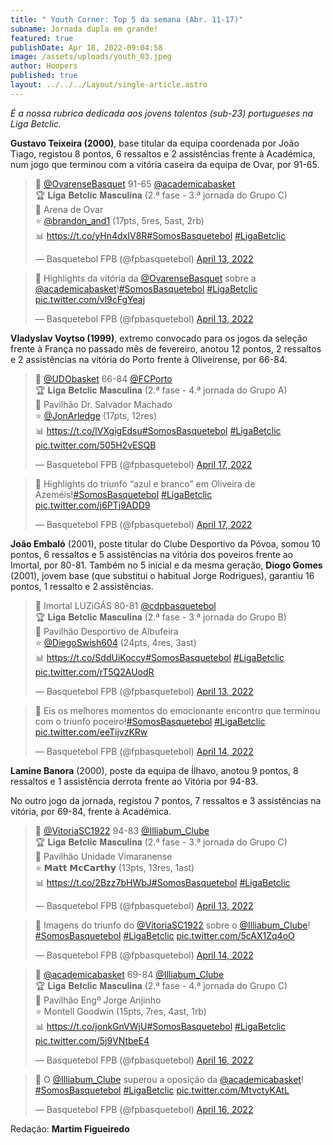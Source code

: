 ```yaml
---
title: " Youth Corner: Top 5 da semana (Abr. 11-17)"
subname: Jornada dupla em grande!
featured: true
publishDate: Apr 18, 2022-09:04:58
image: /assets/uploads/youth_03.jpeg
author: Hoopers
published: true
layout: ../../../Layout/single-article.astro
---
```


_É a nossa rubrica dedicada aos jovens talentos (sub-23) portugueses na Liga Betclic._

**Gustavo Teixeira (2000)**, base titular da equipa coordenada por João Tiago, registou 8 pontos, 6 ressaltos e 2 assistências frente à Académica, num jogo que terminou com a vitória caseira da equipa de Ovar, por 91-65.

<blockquote class="twitter-tweet"><p lang="pt" dir="ltr">🏀 <a href="https://twitter.com/OvarenseBasquet?ref_src=twsrc%5Etfw">@OvarenseBasquet</a> 91-65 <a href="https://twitter.com/academicabasket?ref_src=twsrc%5Etfw">@academicabasket</a> <br>🏆 𝐋𝐢𝐠𝐚 𝐁𝐞𝐭𝐜𝐥𝐢𝐜 𝐌𝐚𝐬𝐜𝐮𝐥𝐢𝐧𝐚 (2.ª fase - 3.ª jornada do Grupo C)<br>📍 Arena de Ovar<br>⭐ <a href="https://twitter.com/brandon_and1?ref_src=twsrc%5Etfw">@brandon_and1</a> (17pts, 5res, 5ast, 2rb)<br>📊 <a href="https://t.co/yHn4dxIV8R">https://t.co/yHn4dxIV8R</a><a href="https://twitter.com/hashtag/SomosBasquetebol?src=hash&amp;ref_src=twsrc%5Etfw">#SomosBasquetebol</a> <a href="https://twitter.com/hashtag/LigaBetclic?src=hash&amp;ref_src=twsrc%5Etfw">#LigaBetclic</a></p>&mdash; Basquetebol FPB (@fpbasquetebol) <a href="https://twitter.com/fpbasquetebol/status/1514365082779668489?ref_src=twsrc%5Etfw">April 13, 2022</a></blockquote>

<blockquote class="twitter-tweet"><p lang="pt" dir="ltr">🎥 Highlights da vitória da <a href="https://twitter.com/OvarenseBasquet?ref_src=twsrc%5Etfw">@OvarenseBasquet</a> sobre a <a href="https://twitter.com/academicabasket?ref_src=twsrc%5Etfw">@academicabasket</a>!<a href="https://twitter.com/hashtag/SomosBasquetebol?src=hash&amp;ref_src=twsrc%5Etfw">#SomosBasquetebol</a> <a href="https://twitter.com/hashtag/LigaBetclic?src=hash&amp;ref_src=twsrc%5Etfw">#LigaBetclic</a> <a href="https://t.co/vl9cFgYeaj">pic.twitter.com/vl9cFgYeaj</a></p>&mdash; Basquetebol FPB (@fpbasquetebol) <a href="https://twitter.com/fpbasquetebol/status/1514390994241916929?ref_src=twsrc%5Etfw">April 13, 2022</a></blockquote>

**Vladyslav Voytso (1999)**, extremo convocado para os jogos da seleção frente à França no passado mês de fevereiro, anotou 12 pontos, 2 ressaltos e 2 assistências na vitória do Porto frente à Oliveirense, por 66-84.

<blockquote class="twitter-tweet"><p lang="pt" dir="ltr">🏀 <a href="https://twitter.com/UDObasket?ref_src=twsrc%5Etfw">@UDObasket</a> 66-84 <a href="https://twitter.com/FCPorto?ref_src=twsrc%5Etfw">@FCPorto</a> <br>🏆 𝐋𝐢𝐠𝐚 𝐁𝐞𝐭𝐜𝐥𝐢𝐜 𝐌𝐚𝐬𝐜𝐮𝐥𝐢𝐧𝐚 (2.ª fase - 4.ª jornada do Grupo A)<br>📍 Pavilhão Dr. Salvador Machado<br>⭐ <a href="https://twitter.com/JonArledge?ref_src=twsrc%5Etfw">@JonArledge</a> (17pts, 12res) <br>📊 <a href="https://t.co/lVXgigEdsu">https://t.co/lVXgigEdsu</a><a href="https://twitter.com/hashtag/SomosBasquetebol?src=hash&amp;ref_src=twsrc%5Etfw">#SomosBasquetebol</a> <a href="https://twitter.com/hashtag/LigaBetclic?src=hash&amp;ref_src=twsrc%5Etfw">#LigaBetclic</a> <a href="https://t.co/505H2vESQB">pic.twitter.com/505H2vESQB</a></p>&mdash; Basquetebol FPB (@fpbasquetebol) <a href="https://twitter.com/fpbasquetebol/status/1515763788846452747?ref_src=twsrc%5Etfw">April 17, 2022</a></blockquote>

<blockquote class="twitter-tweet"><p lang="pt" dir="ltr">🎥 Highlights do triunfo “azul e branco” em Oliveira de Azeméis!<a href="https://twitter.com/hashtag/SomosBasquetebol?src=hash&amp;ref_src=twsrc%5Etfw">#SomosBasquetebol</a> <a href="https://twitter.com/hashtag/LigaBetclic?src=hash&amp;ref_src=twsrc%5Etfw">#LigaBetclic</a> <a href="https://t.co/j6PTj9ADD9">pic.twitter.com/j6PTj9ADD9</a></p>&mdash; Basquetebol FPB (@fpbasquetebol) <a href="https://twitter.com/fpbasquetebol/status/1515780164881457152?ref_src=twsrc%5Etfw">April 17, 2022</a></blockquote>

**João Embaló** (2001), poste titular do Clube Desportivo da Póvoa, somou 10 pontos, 6 ressaltos e 5 assistências na vitória dos poveiros frente ao Imortal, por 80-81. Também no 5 inicial e da mesma geração, **Diogo Gomes** (2001), jovem base (que substitui o habitual Jorge Rodrigues), garantiu 16 pontos, 1 ressalto e 2 assistências.

<blockquote class="twitter-tweet"><p lang="pt" dir="ltr">🏀 Imortal LUZiGÁS 80-81 <a href="https://twitter.com/cdpbasquetebol?ref_src=twsrc%5Etfw">@cdpbasquetebol</a> <br>🏆 𝐋𝐢𝐠𝐚 𝐁𝐞𝐭𝐜𝐥𝐢𝐜 𝐌𝐚𝐬𝐜𝐮𝐥𝐢𝐧𝐚 (2.ª fase - 3.ª jornada do Grupo B)<br>📍 Pavilhão Desportivo de Albufeira<br>⭐ <a href="https://twitter.com/DiegoSwish604?ref_src=twsrc%5Etfw">@DiegoSwish604</a> (24pts, 4res, 3ast)<br>📊 <a href="https://t.co/SddUiKoccy">https://t.co/SddUiKoccy</a><a href="https://twitter.com/hashtag/SomosBasquetebol?src=hash&amp;ref_src=twsrc%5Etfw">#SomosBasquetebol</a> <a href="https://twitter.com/hashtag/LigaBetclic?src=hash&amp;ref_src=twsrc%5Etfw">#LigaBetclic</a> <a href="https://t.co/rT5Q2AUodR">pic.twitter.com/rT5Q2AUodR</a></p>&mdash; Basquetebol FPB (@fpbasquetebol) <a href="https://twitter.com/fpbasquetebol/status/1514360611391557632?ref_src=twsrc%5Etfw">April 13, 2022</a></blockquote>

<blockquote class="twitter-tweet"><p lang="pt" dir="ltr">🎥 Eis os melhores momentos do emocionante encontro que terminou com o triunfo poceiro!<a href="https://twitter.com/hashtag/SomosBasquetebol?src=hash&amp;ref_src=twsrc%5Etfw">#SomosBasquetebol</a> <a href="https://twitter.com/hashtag/LigaBetclic?src=hash&amp;ref_src=twsrc%5Etfw">#LigaBetclic</a> <a href="https://t.co/eeTijvzKRw">pic.twitter.com/eeTijvzKRw</a></p>&mdash; Basquetebol FPB (@fpbasquetebol) <a href="https://twitter.com/fpbasquetebol/status/1514396910626480128?ref_src=twsrc%5Etfw">April 14, 2022</a></blockquote>

**Lamine Banora** (2000), poste da equipa de Ílhavo, anotou 9 pontos, 8 ressaltos e 1 assistência derrota frente ao Vitória por 94-83.

No outro jogo da jornada, registou 7 pontos, 7 ressaltos e 3 assistências na vitória, por 69-84, frente à Académica.

<blockquote class="twitter-tweet"><p lang="pt" dir="ltr">🏀 <a href="https://twitter.com/VitoriaSC1922?ref_src=twsrc%5Etfw">@VitoriaSC1922</a> 94-83 <a href="https://twitter.com/Illiabum_Clube?ref_src=twsrc%5Etfw">@Illiabum_Clube</a> <br>🏆 𝐋𝐢𝐠𝐚 𝐁𝐞𝐭𝐜𝐥𝐢𝐜 𝐌𝐚𝐬𝐜𝐮𝐥𝐢𝐧𝐚 (2.ª fase - 3.ª jornada do Grupo C)<br>📍 Pavilhão Unidade Vimaranense<br>⭐ 𝗠𝗮𝘁𝘁 𝗠𝗰𝗖𝗮𝗿𝘁𝗵𝘆 (13pts, 13res, 1ast)<br>📊 <a href="https://t.co/2Bzz7bHWbJ">https://t.co/2Bzz7bHWbJ</a><a href="https://twitter.com/hashtag/SomosBasquetebol?src=hash&amp;ref_src=twsrc%5Etfw">#SomosBasquetebol</a> <a href="https://twitter.com/hashtag/LigaBetclic?src=hash&amp;ref_src=twsrc%5Etfw">#LigaBetclic</a></p>&mdash; Basquetebol FPB (@fpbasquetebol) <a href="https://twitter.com/fpbasquetebol/status/1514363586096898050?ref_src=twsrc%5Etfw">April 13, 2022</a></blockquote>

<blockquote class="twitter-tweet"><p lang="pt" dir="ltr">🎥 Imagens do triunfo do <a href="https://twitter.com/VitoriaSC1922?ref_src=twsrc%5Etfw">@VitoriaSC1922</a> sobre o <a href="https://twitter.com/Illiabum_Clube?ref_src=twsrc%5Etfw">@Illiabum_Clube</a>! <a href="https://twitter.com/hashtag/SomosBasquetebol?src=hash&amp;ref_src=twsrc%5Etfw">#SomosBasquetebol</a> <a href="https://twitter.com/hashtag/LigaBetclic?src=hash&amp;ref_src=twsrc%5Etfw">#LigaBetclic</a> <a href="https://t.co/5cAX1Zq4oO">pic.twitter.com/5cAX1Zq4oO</a></p>&mdash; Basquetebol FPB (@fpbasquetebol) <a href="https://twitter.com/fpbasquetebol/status/1514397688569159681?ref_src=twsrc%5Etfw">April 14, 2022</a></blockquote>

<blockquote class="twitter-tweet"><p lang="pt" dir="ltr">🏀 <a href="https://twitter.com/academicabasket?ref_src=twsrc%5Etfw">@academicabasket</a> 69-84 <a href="https://twitter.com/Illiabum_Clube?ref_src=twsrc%5Etfw">@Illiabum_Clube</a> <br>🏆 𝐋𝐢𝐠𝐚 𝐁𝐞𝐭𝐜𝐥𝐢𝐜 𝐌𝐚𝐬𝐜𝐮𝐥𝐢𝐧𝐚 (2.ª fase - 4.ª jornada do Grupo C)<br>📍 Pavilhão Engº Jorge Anjinho<br>⭐ Montell Goodwin (15pts, 7res, 4ast, 1rb)<br>📊 <a href="https://t.co/jonkGnVWjU">https://t.co/jonkGnVWjU</a><a href="https://twitter.com/hashtag/SomosBasquetebol?src=hash&amp;ref_src=twsrc%5Etfw">#SomosBasquetebol</a> <a href="https://twitter.com/hashtag/LigaBetclic?src=hash&amp;ref_src=twsrc%5Etfw">#LigaBetclic</a> <a href="https://t.co/5j9VNtbeE4">pic.twitter.com/5j9VNtbeE4</a></p>&mdash; Basquetebol FPB (@fpbasquetebol) <a href="https://twitter.com/fpbasquetebol/status/1515403943123296259?ref_src=twsrc%5Etfw">April 16, 2022</a></blockquote>

<blockquote class="twitter-tweet"><p lang="pt" dir="ltr">🎥 O <a href="https://twitter.com/Illiabum_Clube?ref_src=twsrc%5Etfw">@Illiabum_Clube</a> superou a oposição da <a href="https://twitter.com/academicabasket?ref_src=twsrc%5Etfw">@academicabasket</a>! <a href="https://twitter.com/hashtag/SomosBasquetebol?src=hash&amp;ref_src=twsrc%5Etfw">#SomosBasquetebol</a> <a href="https://twitter.com/hashtag/LigaBetclic?src=hash&amp;ref_src=twsrc%5Etfw">#LigaBetclic</a> <a href="https://t.co/MtvctyKAtL">pic.twitter.com/MtvctyKAtL</a></p>&mdash; Basquetebol FPB (@fpbasquetebol) <a href="https://twitter.com/fpbasquetebol/status/1515408063519461377?ref_src=twsrc%5Etfw">April 16, 2022</a></blockquote>

Redação: **Martim Figueiredo**

<script async src="https://platform.twitter.com/widgets.js" charset="utf-8"></script>
